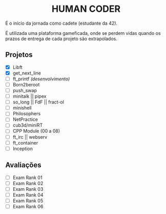 <span align="center">

# HUMAN CODER

</span>

É o início da jornada como cadete (estudante da 42).

É utilizada uma plataforma gameficada, onde se perdem vidas quando os prazos de entrega de cada projeto são extrapolados.

## Projetos

- [x] Libft
- [x] get_next_line
- [ ] ft_printf *(desenvolvimento)*
- [ ] Born2beroot
- [ ] push_swap
- [ ] minitalk || pipex
- [ ] so_long || FdF || fract-ol
- [ ] minishell
- [ ] Philosophers
- [ ] NetPractice
- [ ] cub3d/miniRT
- [ ] CPP Module (00 a 08)
- [ ] ft_irc || webserv
- [ ] ft_container
- [ ] Inception

## Avaliações

- [ ] Exam Rank 01
- [ ] Exam Rank 02
- [ ] Exam Rank 03
- [ ] Exam Rank 04
- [ ] Exam Rank 05
- [ ] Exam Rank 06
